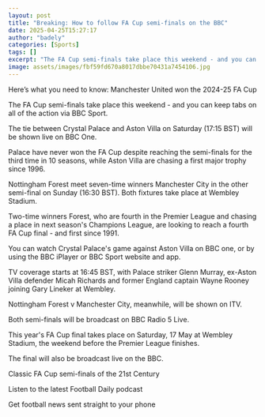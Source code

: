 ```yaml
---
layout: post
title: "Breaking: How to follow FA Cup semi-finals on the BBC"
date: 2025-04-25T15:27:17
author: "badely"
categories: [Sports]
tags: []
excerpt: "The FA Cup semi-finals take place this weekend - and you can keep tabs on all of the action via BBC Sport."
image: assets/images/fbf59fd670a8017dbbe70431a7454106.jpg
---
```


Here’s what you need to know: Manchester United won the 2024-25 FA Cup

The FA Cup semi-finals take place this weekend - and you can keep tabs on all of the action via BBC Sport.

The tie between Crystal Palace and Aston Villa on Saturday (17:15 BST) will be shown live on BBC One.

Palace have never won the FA Cup despite reaching the semi-finals for the third time in 10 seasons, while Aston Villa are chasing a first major trophy since 1996.

Nottingham Forest meet seven-time winners Manchester City in the other semi-final on Sunday (16:30 BST). Both fixtures take place at Wembley Stadium.

Two-time winners Forest, who are fourth in the Premier League and chasing a place in next season's Champions League, are looking to reach a fourth FA Cup final - and first since 1991.

You can watch Crystal Palace's game against Aston Villa on BBC one, or by using the BBC iPlayer or BBC Sport website and app.

TV coverage starts at 16:45 BST, with Palace striker Glenn Murray, ex-Aston Villa defender Micah Richards and former England captain Wayne Rooney joining Gary Lineker at Wembley.

Nottingham Forest v Manchester City, meanwhile, will be shown on ITV.

Both semi-finals will be broadcast on BBC Radio 5 Live.

This year's FA Cup final takes place on Saturday, 17 May at Wembley Stadium, the weekend before the Premier League finishes.

The final will also be broadcast live on the BBC.

Classic FA Cup semi-finals of the 21st Century

Listen to the latest Football Daily podcast

Get football news sent straight to your phone

